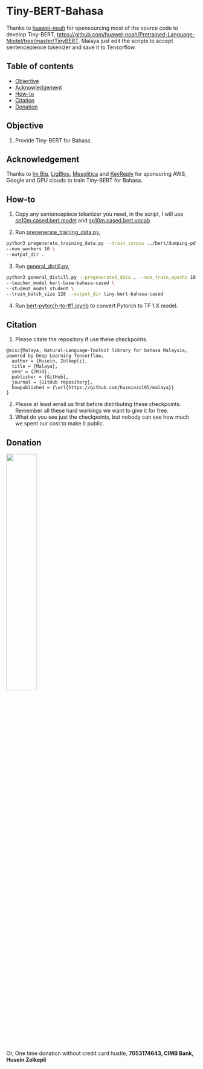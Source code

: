 # Tiny-BERT-Bahasa

Thanks to [huawei-noah](https://github.com/huawei-noah) for opensourcing most of the source code to develop Tiny-BERT, https://github.com/huawei-noah/Pretrained-Language-Model/tree/master/TinyBERT. Malaya just edit the scripts to accept sentencepience tokenizer and save it to Tensorflow.

## Table of contents
  * [Objective](#objective)
  * [Acknowledgement](#acknowledgement)
  * [How-to](#how-to)
  * [Citation](#citation)
  * [Donation](#donation)

## Objective

1. Provide Tiny-BERT for Bahasa.

## Acknowledgement

Thanks to [Im Big](https://www.facebook.com/imbigofficial/), [LigBlou](https://www.facebook.com/ligblou), [Mesolitica](https://mesolitica.com/) and [KeyReply](https://www.keyreply.com/) for sponsoring AWS, Google and GPU clouds to train Tiny-BERT for Bahasa.

## How-to

1. Copy any sentencepiece tokenizer you need, in the script, I will use [sp10m.cased.bert.model](../preprocess/sp10m.cased.bert.model) and [sp10m.cased.bert.vocab](../preprocess/sp10m.cased.bert.vocab)

2. Run [pregenerate_training_data.py](pregenerate_training_data.py),

```bash
python3 pregenerate_training_data.py --train_corpus ../bert/dumping-pdf.txt \
--num_workers 10 \
--output_dir .
```

3. Run [general_distill.py](general_distill.py),

```bash
python3 general_distill.py --pregenerated_data . --num_train_epochs 10 \
--teacher_model bert-base-bahasa-cased \
--student_model student \
--train_batch_size 128 --output_dir tiny-bert-bahasa-cased
```

4. Run [bert-pytorch-to-tf1.ipynb](bert-pytorch-to-tf1.ipynb) to convert Pytorch to TF 1.X model.

## Citation

1. Please citate the repository if use these checkpoints.

```
@misc{Malaya, Natural-Language-Toolkit library for bahasa Malaysia, powered by Deep Learning Tensorflow,
  author = {Husein, Zolkepli},
  title = {Malaya},
  year = {2018},
  publisher = {GitHub},
  journal = {GitHub repository},
  howpublished = {\url{https://github.com/huseinzol05/malaya}}
}
```

2. Please at least email us first before distributing these checkpoints. Remember all these hard workings we want to give it for free.
3. What do you see just the checkpoints, but nobody can see how much we spent our cost to make it public.

## Donation

<a href="https://www.patreon.com/bePatron?u=7291337"><img src="https://static1.squarespace.com/static/54a1b506e4b097c5f153486a/t/58a722ec893fc0a0b7745b45/1487348853811/patreon+art.jpeg" width="40%"></a>

Or, One time donation without credit card hustle, **7053174643, CIMB Bank, Husein Zolkepli**
